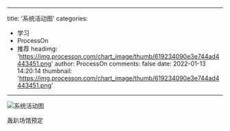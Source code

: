 
---
title: '系统活动图'
categories: 
 - 学习
 - ProcessOn
 - 推荐
headimg: 'https://img.processon.com/chart_image/thumb/619234090e3e744ad4443451.png'
author: ProcessOn
comments: false
date: 2022-01-13 14:20:14
thumbnail: 'https://img.processon.com/chart_image/thumb/619234090e3e744ad4443451.png'
---

<div>   
<img class="thumb" alt="系统活动图" src="https://img.processon.com/chart_image/thumb/619234090e3e744ad4443451.png" referrerpolicy="no-referrer">
<p>轰趴场馆预定</p>  
</div>
            